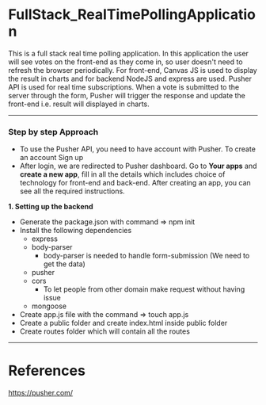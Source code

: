 # FullStack_RealTimePollingApplication
This is a full stack real time polling application. In this application the user will see votes on the front-end as they come in, so user doesn't need to refresh the browser periodically. For front-end, Canvas JS is used to display the result in charts and for backend NodeJS and express are used. Pusher API is used for real time subscriptions. When a vote is submitted to the server through the form, Pusher will trigger the response and update the front-end i.e. result will displayed in charts.

<hr>

### Step by step Approach

- To use the Pusher API, you need to have account with Pusher. To create an account Sign up
- After login, we are redirected to Pusher dashboard. Go to **Your apps** and **create a new app**, fill in all the details which    includes choice of technology for front-end and back-end. After creating an app, you can see all the required instructions.


**1. Setting up the backend**
  - Generate the package.json with command => npm init
  - Install the following dependencies
    - express 
    - body-parser 
      - body-parser is needed to handle form-submission (We need to get the data)
    - pusher
    - cors
      - To let people from other domain make request without having issue
    - mongoose
  - Create app.js file with the command => touch app.js
  - Create a public folder and create index.html inside public folder
  - Create routes folder which will contain all the routes
    
  
  
<hr>

# References
https://pusher.com/
